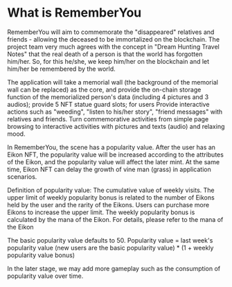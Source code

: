 # What is RememberYou

RememberYou will aim to commemorate the "disappeared" relatives and friends - allowing the deceased to be immortalized on the blockchain. The project team very much agrees with the concept in "Dream Hunting Travel Notes" that the real death of a person is that the world has forgotten him/her. So, for this he/she, we keep him/her on the blockchain and let him/her be remembered by the world.

The application will take a memorial wall (the background of the memorial wall can be replaced) as the core, and provide the on-chain storage function of the memorialized person's data (including 4 pictures and 3 audios); provide 5 NFT statue guard slots; for users Provide interactive actions such as "weeding", "listen to his/her story", "friend messages" with relatives and friends. Turn commemorative activities from simple page browsing to interactive activities with pictures and texts (audio) and relaxing mood.

In RememberYou, the scene has a popularity value. After the user has an Eikon NFT, the popularity value will be increased according to the attributes of the Eikon, and the popularity value will affect the later mint. At the same time, Eikon NFT can delay the growth of vine man (grass) in application scenarios.

Definition of popularity value: The cumulative value of weekly visits.
The upper limit of weekly popularity bonus is related to the number of Eikons held by the user and the rarity of the Eikons. Users can purchase more Eikons to increase the upper limit. The weekly popularity bonus is calculated by the mana of the Eikon. For details, please refer to the mana of the Eikon

The basic popularity value defaults to 50. Popularity value = last week's popularity value (new users are the basic popularity value) * (1 + weekly popularity value bonus)

In the later stage, we may add more gameplay such as the consumption of popularity value over time.



